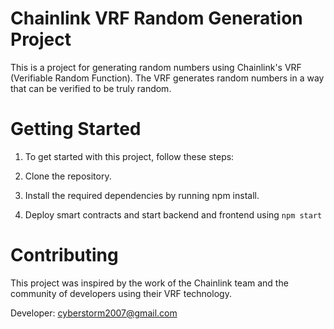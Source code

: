 # Chainlink VRF Random Generation Project

This is a project for generating random numbers using Chainlink's VRF (Verifiable Random Function). The VRF generates random numbers in a way that can be verified to be truly random.

# Getting Started

1. To get started with this project, follow these steps:

2. Clone the repository.

3. Install the required dependencies by running npm install.

4. Deploy smart contracts and start backend and frontend using `npm start`

# Contributing

This project was inspired by the work of the Chainlink team and the community of developers using their VRF technology.

Developer: cyberstorm2007@gmail.com
